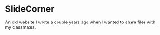 # SlideCorner
 
An old website I wrote a couple years ago when I wanted to share files with my classmates.
